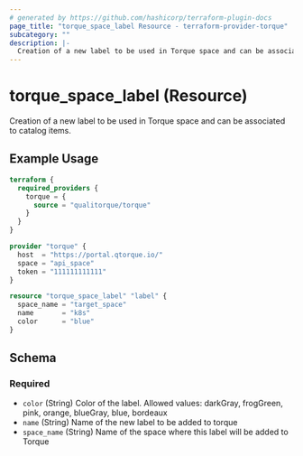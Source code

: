 ```yaml
---
# generated by https://github.com/hashicorp/terraform-plugin-docs
page_title: "torque_space_label Resource - terraform-provider-torque"
subcategory: ""
description: |-
  Creation of a new label to be used in Torque space and can be associated to catalog items.
---
```


# torque_space_label (Resource)

Creation of a new label to be used in Torque space and can be associated to catalog items.

## Example Usage

```terraform
terraform {
  required_providers {
    torque = {
      source = "qualitorque/torque"
    }
  }
}

provider "torque" {
  host  = "https://portal.qtorque.io/"
  space = "api_space"
  token = "111111111111"
}

resource "torque_space_label" "label" {
  space_name = "target_space"
  name       = "k8s"
  color      = "blue"
}
```

<!-- schema generated by tfplugindocs -->
## Schema

### Required

- `color` (String) Color of the label. Allowed values: darkGray, frogGreen, pink, orange, blueGray, blue, bordeaux
- `name` (String) Name of the new label to be added to torque
- `space_name` (String) Name of the space where this label will be added to Torque
